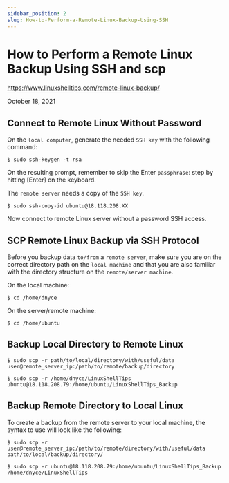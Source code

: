 ```yaml
---
sidebar_position: 2
slug: How-to-Perform-a-Remote-Linux-Backup-Using-SSH
---
```


How to Perform a Remote Linux Backup Using SSH and scp
======================================================

https://www.linuxshelltips.com/remote-linux-backup/

October 18, 2021

## Connect to Remote Linux Without Password

On the `local computer`, generate the needed `SSH key` with the following command:

	$ sudo ssh-keygen -t rsa

On the resulting prompt, remember to skip the Enter `passphrase`: step by hitting [Enter] on the keyboard.

The `remote server` needs a copy of the `SSH key`.

	$ sudo ssh-copy-id ubuntu@18.118.208.XX

Now connect to remote Linux server without a password SSH access.

## SCP Remote Linux Backup via SSH Protocol

Before you backup data `to/from` a `remote server`, make sure you are on the correct directory path on the `local machine` and that you are also familiar with the directory structure on the `remote/server machine`.

On the local machine:
	
	$ cd /home/dnyce

On the server/remote machine:

	$ cd /home/ubuntu

## Backup Local Directory to Remote Linux

	$ sudo scp -r path/to/local/directory/with/useful/data user@remote_server_ip:/path/to/remote/backup/directory

	$ sudo scp -r /home/dnyce/LinuxShellTips ubuntu@18.118.208.79:/home/ubuntu/LinuxShellTips_Backup

## Backup Remote Directory to Local Linux

To create a backup from the remote server to your local machine, the syntax to use will look like the following:

	$ sudo scp -r user@remote_server_ip:/path/to/remote/directory/with/useful/data path/to/local/backup/directory/ 

	$ sudo scp -r ubuntu@18.118.208.79:/home/ubuntu/LinuxShellTips_Backup /home/dnyce/LinuxShellTips 

